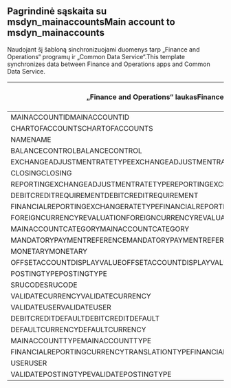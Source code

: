 ## <a name="main-account-to-msdyn_mainaccounts"></a><span data-ttu-id="5ff32-101">Pagrindinė sąskaita su msdyn_mainaccounts</span><span class="sxs-lookup"><span data-stu-id="5ff32-101">Main account to msdyn_mainaccounts</span></span>

<span data-ttu-id="5ff32-102">Naudojant šį šabloną sinchronizuojami duomenys tarp „Finance and Operations“ programų ir „Common Data Service“.</span><span class="sxs-lookup"><span data-stu-id="5ff32-102">This template synchronizes data between Finance and Operations apps and Common Data Service.</span></span>

<span data-ttu-id="5ff32-103">„Finance and Operations“ laukas</span><span class="sxs-lookup"><span data-stu-id="5ff32-103">Finance and Operations field</span></span> | <span data-ttu-id="5ff32-104">Schemos tipas</span><span class="sxs-lookup"><span data-stu-id="5ff32-104">Map type</span></span> | <span data-ttu-id="5ff32-105">Kitas „Dynamics 365” laukas</span><span class="sxs-lookup"><span data-stu-id="5ff32-105">Other Dynamics 365 field</span></span> | <span data-ttu-id="5ff32-106">Numatytoji reikšmė</span><span class="sxs-lookup"><span data-stu-id="5ff32-106">Default value</span></span>
---|---|---|---
<span data-ttu-id="5ff32-107">MAINACCOUNTID</span><span class="sxs-lookup"><span data-stu-id="5ff32-107">MAINACCOUNTID</span></span> | = | <span data-ttu-id="5ff32-108">msdyn_accountnumber</span><span class="sxs-lookup"><span data-stu-id="5ff32-108">msdyn_accountnumber</span></span> | 
<span data-ttu-id="5ff32-109">CHARTOFACCOUNTS</span><span class="sxs-lookup"><span data-stu-id="5ff32-109">CHARTOFACCOUNTS</span></span> | = | <span data-ttu-id="5ff32-110">msdyn_chartofaccounts.msdyn_name</span><span class="sxs-lookup"><span data-stu-id="5ff32-110">msdyn_chartofaccounts.msdyn_name</span></span> | 
<span data-ttu-id="5ff32-111">NAME</span><span class="sxs-lookup"><span data-stu-id="5ff32-111">NAME</span></span> | = | <span data-ttu-id="5ff32-112">msdyn_name</span><span class="sxs-lookup"><span data-stu-id="5ff32-112">msdyn_name</span></span> | 
<span data-ttu-id="5ff32-113">BALANCECONTROL</span><span class="sxs-lookup"><span data-stu-id="5ff32-113">BALANCECONTROL</span></span> | >< | <span data-ttu-id="5ff32-114">msdyn_balancecontrol</span><span class="sxs-lookup"><span data-stu-id="5ff32-114">msdyn_balancecontrol</span></span> | 
<span data-ttu-id="5ff32-115">EXCHANGEADJUSTMENTRATETYPE</span><span class="sxs-lookup"><span data-stu-id="5ff32-115">EXCHANGEADJUSTMENTRATETYPE</span></span> | = | <span data-ttu-id="5ff32-116">msdyn_exchangeadjustmentratetype.msdyn_name</span><span class="sxs-lookup"><span data-stu-id="5ff32-116">msdyn_exchangeadjustmentratetype.msdyn_name</span></span> | 
<span data-ttu-id="5ff32-117">CLOSING</span><span class="sxs-lookup"><span data-stu-id="5ff32-117">CLOSING</span></span> | >< | <span data-ttu-id="5ff32-118">msdyn_closing</span><span class="sxs-lookup"><span data-stu-id="5ff32-118">msdyn_closing</span></span> | 
<span data-ttu-id="5ff32-119">REPORTINGEXCHANGEADJUSTMENTRATETYPE</span><span class="sxs-lookup"><span data-stu-id="5ff32-119">REPORTINGEXCHANGEADJUSTMENTRATETYPE</span></span> | = | <span data-ttu-id="5ff32-120">msdyn_reportingexchangeadjustmentratetype.msdyn_name</span><span class="sxs-lookup"><span data-stu-id="5ff32-120">msdyn_reportingexchangeadjustmentratetype.msdyn_name</span></span> | 
<span data-ttu-id="5ff32-121">DEBITCREDITREQUIREMENT</span><span class="sxs-lookup"><span data-stu-id="5ff32-121">DEBITCREDITREQUIREMENT</span></span> | >< | <span data-ttu-id="5ff32-122">msdyn_debitcreditrequirement</span><span class="sxs-lookup"><span data-stu-id="5ff32-122">msdyn_debitcreditrequirement</span></span> | 
<span data-ttu-id="5ff32-123">FINANCIALREPORTINGEXCHANGERATETYPE</span><span class="sxs-lookup"><span data-stu-id="5ff32-123">FINANCIALREPORTINGEXCHANGERATETYPE</span></span> | = | <span data-ttu-id="5ff32-124">msdyn_financialreportingexchangeratetype.msdyn_name</span><span class="sxs-lookup"><span data-stu-id="5ff32-124">msdyn_financialreportingexchangeratetype.msdyn_name</span></span> | 
<span data-ttu-id="5ff32-125">FOREIGNCURRENCYREVALUATION</span><span class="sxs-lookup"><span data-stu-id="5ff32-125">FOREIGNCURRENCYREVALUATION</span></span> | >< | <span data-ttu-id="5ff32-126">msdyn_foreigncurrencyrevaluation</span><span class="sxs-lookup"><span data-stu-id="5ff32-126">msdyn_foreigncurrencyrevaluation</span></span> | 
<span data-ttu-id="5ff32-127">MAINACCOUNTCATEGORY</span><span class="sxs-lookup"><span data-stu-id="5ff32-127">MAINACCOUNTCATEGORY</span></span> | = | <span data-ttu-id="5ff32-128">msdyn_mainaccountcategoryname</span><span class="sxs-lookup"><span data-stu-id="5ff32-128">msdyn_mainaccountcategoryname</span></span> | 
<span data-ttu-id="5ff32-129">MANDATORYPAYMENTREFERENCE</span><span class="sxs-lookup"><span data-stu-id="5ff32-129">MANDATORYPAYMENTREFERENCE</span></span> | >< | <span data-ttu-id="5ff32-130">msdyn_mandatorypaymentreference</span><span class="sxs-lookup"><span data-stu-id="5ff32-130">msdyn_mandatorypaymentreference</span></span> | 
<span data-ttu-id="5ff32-131">MONETARY</span><span class="sxs-lookup"><span data-stu-id="5ff32-131">MONETARY</span></span> | >< | <span data-ttu-id="5ff32-132">msdyn_monetary</span><span class="sxs-lookup"><span data-stu-id="5ff32-132">msdyn_monetary</span></span> | 
<span data-ttu-id="5ff32-133">OFFSETACCOUNTDISPLAYVALUE</span><span class="sxs-lookup"><span data-stu-id="5ff32-133">OFFSETACCOUNTDISPLAYVALUE</span></span> | = | <span data-ttu-id="5ff32-134">msdyn_offsetaccount</span><span class="sxs-lookup"><span data-stu-id="5ff32-134">msdyn_offsetaccount</span></span> | 
<span data-ttu-id="5ff32-135">POSTINGTYPE</span><span class="sxs-lookup"><span data-stu-id="5ff32-135">POSTINGTYPE</span></span> | >< | <span data-ttu-id="5ff32-136">msdyn_postingtype</span><span class="sxs-lookup"><span data-stu-id="5ff32-136">msdyn_postingtype</span></span> | 
<span data-ttu-id="5ff32-137">SRUCODE</span><span class="sxs-lookup"><span data-stu-id="5ff32-137">SRUCODE</span></span> | = | <span data-ttu-id="5ff32-138">msdyn_srucode</span><span class="sxs-lookup"><span data-stu-id="5ff32-138">msdyn_srucode</span></span> | 
<span data-ttu-id="5ff32-139">VALIDATECURRENCY</span><span class="sxs-lookup"><span data-stu-id="5ff32-139">VALIDATECURRENCY</span></span> | >< | <span data-ttu-id="5ff32-140">msdyn_validatecurrencycode</span><span class="sxs-lookup"><span data-stu-id="5ff32-140">msdyn_validatecurrencycode</span></span> | 
<span data-ttu-id="5ff32-141">VALIDATEUSER</span><span class="sxs-lookup"><span data-stu-id="5ff32-141">VALIDATEUSER</span></span> | >< | <span data-ttu-id="5ff32-142">msdyn_validateuser</span><span class="sxs-lookup"><span data-stu-id="5ff32-142">msdyn_validateuser</span></span> | 
<span data-ttu-id="5ff32-143">DEBITCREDITDEFAULT</span><span class="sxs-lookup"><span data-stu-id="5ff32-143">DEBITCREDITDEFAULT</span></span> | >< | <span data-ttu-id="5ff32-144">msdyn_debitcreditdefault</span><span class="sxs-lookup"><span data-stu-id="5ff32-144">msdyn_debitcreditdefault</span></span> | 
<span data-ttu-id="5ff32-145">DEFAULTCURRENCY</span><span class="sxs-lookup"><span data-stu-id="5ff32-145">DEFAULTCURRENCY</span></span> | = | <span data-ttu-id="5ff32-146">msdyn_defaultcurrency.isocurrencycode</span><span class="sxs-lookup"><span data-stu-id="5ff32-146">msdyn_defaultcurrency.isocurrencycode</span></span> | 
<span data-ttu-id="5ff32-147">MAINACCOUNTTYPE</span><span class="sxs-lookup"><span data-stu-id="5ff32-147">MAINACCOUNTTYPE</span></span> | >< | <span data-ttu-id="5ff32-148">msdyn_mainaccounttype</span><span class="sxs-lookup"><span data-stu-id="5ff32-148">msdyn_mainaccounttype</span></span> | 
<span data-ttu-id="5ff32-149">FINANCIALREPORTINGCURRENCYTRANSLATIONTYPE</span><span class="sxs-lookup"><span data-stu-id="5ff32-149">FINANCIALREPORTINGCURRENCYTRANSLATIONTYPE</span></span> | >< | <span data-ttu-id="5ff32-150">msdyn_financialreportingcurrencytrantype</span><span class="sxs-lookup"><span data-stu-id="5ff32-150">msdyn_financialreportingcurrencytrantype</span></span> | 
<span data-ttu-id="5ff32-151">USER</span><span class="sxs-lookup"><span data-stu-id="5ff32-151">USER</span></span> | = | <span data-ttu-id="5ff32-152">msdyn_user</span><span class="sxs-lookup"><span data-stu-id="5ff32-152">msdyn_user</span></span> | 
<span data-ttu-id="5ff32-153">VALIDATEPOSTINGTYPE</span><span class="sxs-lookup"><span data-stu-id="5ff32-153">VALIDATEPOSTINGTYPE</span></span> | >< | <span data-ttu-id="5ff32-154">msdyn_validateposting</span><span class="sxs-lookup"><span data-stu-id="5ff32-154">msdyn_validateposting</span></span> | 
